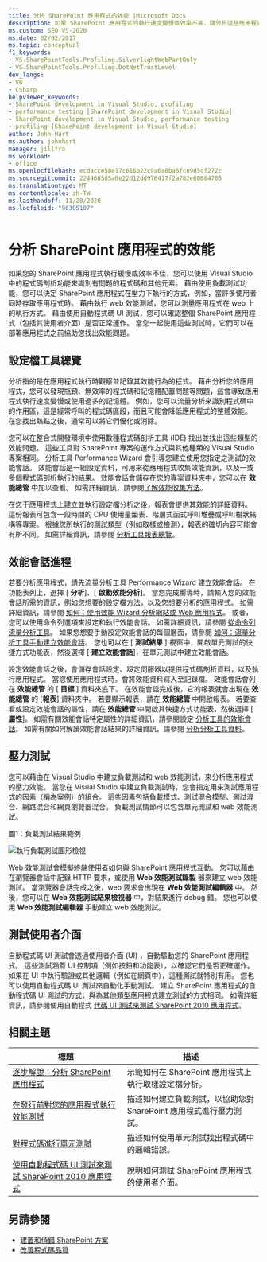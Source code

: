 ```yaml
---
title: 分析 SharePoint 應用程式的效能 |Microsoft Docs
description: 如果 SharePoint 應用程式的執行速度變慢或效率不高，請分析這些應用程式的效能。 使用 Visual Studio 分析功能來尋找有問題的程式碼。
ms.custom: SEO-VS-2020
ms.date: 02/02/2017
ms.topic: conceptual
f1_keywords:
- VS.SharePointTools.Profiling.SilverlightWebPartOnly
- VS.SharePointTools.Profiling.DotNetTrustLevel
dev_langs:
- VB
- CSharp
helpviewer_keywords:
- SharePoint development in Visual Studio, profiling
- performance testing [SharePoint development in Visual Studio]
- SharePoint development in Visual Studio, performance testing
- profiling [SharePoint development in Visual Studio]
author: John-Hart
ms.author: johnhart
manager: jillfra
ms.workload:
- office
ms.openlocfilehash: ecdacce58e17c616b22c9a6a8ba6fce9d5cf272c
ms.sourcegitcommit: 2244665d5a0e22d12dd976417f2a782e68684705
ms.translationtype: MT
ms.contentlocale: zh-TW
ms.lasthandoff: 11/28/2020
ms.locfileid: "96305107"
---
```

# <a name="profile-the-performance-of-sharepoint-applications"></a>分析 SharePoint 應用程式的效能

如果您的 SharePoint 應用程式執行緩慢或效率不佳，您可以使用 Visual Studio 中的程式碼剖析功能來識別有問題的程式碼和其他元素。 藉由使用負載測試功能，您可以決定 SharePoint 應用程式在壓力下執行的方式，例如，當許多使用者同時存取應用程式時。 藉由執行 web 效能測試，您可以測量應用程式在 web 上的執行方式。 藉由使用自動程式碼 UI 測試，您可以確認整個 SharePoint 應用程式（包括其使用者介面）是否正常運作。 當您一起使用這些測試時，它們可以在部署應用程式之前協助您找出效能問題。

## <a name="profile-tools-overview"></a>設定檔工具總覽

分析指的是在應用程式執行時觀察並記錄其效能行為的程式。 藉由分析您的應用程式，您可以發現瓶頸、無效率的程式碼和記憶體配置問題等問題，這會導致應用程式執行速度變慢或使用過多的記憶體。 例如，您可以流量分析來識別程式碼中的作用區，這是經常呼叫的程式碼區段，而且可能會降低應用程式的整體效能。 在您找出熱點之後，通常可以將它們優化或消除。

您可以在整合式開發環境中使用數種程式碼剖析工具 (IDE) 找出並找出這些類型的效能問題。 這些工具對 SharePoint 專案的運作方式與其他種類的 Visual Studio 專案相同。 分析工具 Performance Wizard 會引導您建立使用您指定之測試的效能會話。 效能會話是一組設定資料，可用來從應用程式收集效能資訊，以及一或多個程式碼剖析執行的結果。 效能會話會儲存在您的專案資料夾中，您可以在 **效能總管** 中加以查看。 如需詳細資訊，請參閱[了解效能收集方法](../profiling/understanding-performance-collection-methods.md)。

在您于應用程式上建立並執行設定檔分析之後，報表會提供其效能的詳細資料。 這份報表可包含一段時間的 CPU 使用量圖表、階層式函式呼叫堆疊或呼叫樹狀結構等專案。 根據您所執行的測試類型（例如取樣或檢測），報表的確切內容可能會有所不同。 如需詳細資訊，請參閱 [分析工具報表總覽](../profiling/performance-report-overview.md)。

## <a name="performance-session-process"></a>效能會話進程

若要分析應用程式，請先流量分析工具 Performance Wizard 建立效能會話。 在功能表列上，選擇 [ **分析**]、[ **啟動效能分析]**。 當您完成嚮導時，請輸入您的效能會話所需的資訊，例如您想要的設定檔方法，以及您想要分析的應用程式。 如需詳細資訊，請參閱 [如何：使用效能 Wizard 分析網站或 Web 應用程式](../profiling/how-to-collect-performance-data-for-a-web-site.md)。 或者，您可以使用命令列選項來設定和執行效能會話。 如需詳細資訊，請參閱 [從命令列流量分析工具](../profiling/using-the-profiling-tools-from-the-command-line.md)。 如果您想要手動設定效能會話的每個層面，請參閱 [如何：流量分析工具手動建立效能會話](../profiling/how-to-manually-create-performance-sessions.md)。 您也可以在 [ **測試結果** ] 視窗中，開啟單元測試的快捷方式功能表，然後選擇 [ **建立效能會話**]，在單元測試中建立效能會話。

設定效能會話之後，會儲存會話設定、設定伺服器以提供程式碼剖析資料，以及執行應用程式。 當您使用應用程式時，會將效能資料寫入至記錄檔。 效能會話會列在 **效能總管** 的 [ **目標** ] 資料夾底下。 在效能會話完成後，它的報表就會出現在 **效能總管** 的 [**報表**] 資料夾中。 若要顯示報表，請在 **效能總管** 中開啟報表。 若要查看或設定效能會話的屬性，請在 **效能總管** 中開啟其快捷方式功能表，然後選擇 [ **屬性**]。 如需有關效能會話特定屬性的詳細資訊，請參閱設定 [分析工具的效能會話](../profiling/configuring-performance-sessions.md)。 如需有關如何解讀效能會話結果的詳細資訊，請參閱 [分析分析工具資料](../profiling/analyzing-performance-tools-data.md)。

## <a name="stress-test"></a>壓力測試

您可以藉由在 Visual Studio 中建立負載測試和 web 效能測試，來分析應用程式的壓力效能。 當您在 Visual Studio 中建立負載測試時，您會指定用來測試應用程式的因素（稱為案例）的組合。 這些因素包括負載模式、測試混合模型、測試混合、網路混合和網頁瀏覽器混合。 負載測試情節可以包含單元測試和 web 效能測試。

圖1：負載測試結果範例

![執行負載測試圖形檢視](../sharepoint/media/load-webgraphs.png "執行負載測試圖形檢視")

Web 效能測試會模擬終端使用者如何與 SharePoint 應用程式互動。 您可以藉由在瀏覽器會話中記錄 HTTP 要求，或使用 **Web 效能測試錄製** 器來建立 web 效能測試。 當瀏覽器會話完成之後，web 要求會出現在 **Web 效能測試編輯器** 中。 然後，您可以在 **Web 效能測試結果檢視器** 中，對結果進行 debug 錯。 您也可以使用 **Web 效能測試編輯器** 手動建立 web 效能測試。

## <a name="test-user-interfaces"></a>測試使用者介面

自動程式碼 UI 測試會透過使用者介面 (UI) ，自動驅動您的 SharePoint 應用程式。 這些測試涵蓋 UI 控制項（例如按鈕和功能表），以確認它們是否正確運作。 如果在 UI 中執行驗證或其他邏輯（例如在網頁中），這種測試就特別有用。 您也可以使用自動程式碼 UI 測試來自動化手動測試。 建立 SharePoint 應用程式的自動程式碼 UI 測試的方式，與為其他類型應用程式建立測試的方式相同。 如需詳細資訊，請參閱使用自動程式 [代碼 UI 測試來測試 SharePoint 2010 應用程式](/previous-versions/visualstudio/visual-studio-2015/test/testing-sharepoint-2010-applications-with-coded-ui-tests?preserve-view=true&view=vs-2015)。

## <a name="related-topics"></a>相關主題

|標題|描述|
|-----------|-----------------|
|[逐步解說：分析 SharePoint 應用程式](../sharepoint/walkthrough-profiling-a-sharepoint-application.md)|示範如何在 SharePoint 應用程式上執行取樣設定檔分析。|
|[在發行前對您的應用程式執行效能測試](/azure/devops/test/load-test/run-performance-tests-app-before-release?view=vsts&preserve-view=true)|描述如何建立負載測試，以協助您對 SharePoint 應用程式進行壓力測試。|
|[對程式碼進行單元測試](../test/unit-test-your-code.md)|描述如何使用單元測試找出程式碼中的邏輯錯誤。|
|[使用自動程式碼 UI 測試來測試 SharePoint 2010 應用程式](/previous-versions/visualstudio/visual-studio-2015/test/testing-sharepoint-2010-applications-with-coded-ui-tests?preserve-view=true&view=vs-2015)|說明如何測試 SharePoint 應用程式的使用者介面。|

## <a name="see-also"></a>另請參閱

- [建置和偵錯 SharePoint 方案](../sharepoint/building-and-debugging-sharepoint-solutions.md)
- [改善程式碼品質](../test/improve-code-quality.md)